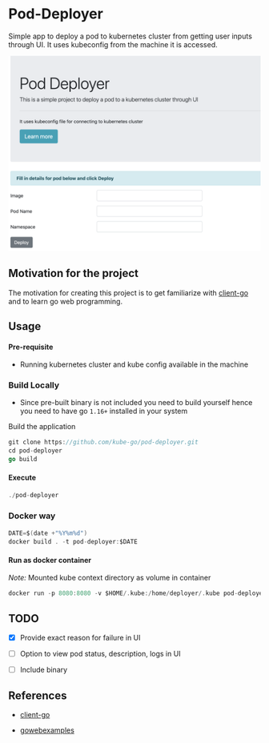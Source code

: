 # Pod-Deployer

Simple app to deploy a pod to kubernetes cluster from getting user inputs through UI. It uses kubeconfig from the machine it is accessed.

![index page](img/index.png)

## Motivation for the project

The motivation for creating this project is to get familiarize with [client-go](https://github.com/kubernetes/client-go) and to learn go web programming.

## Usage

#### Pre-requisite

- Running kubernetes cluster and kube config available in the machine

### Build Locally

- Since pre-built binary is not included you need to build yourself hence you need to have go `1.16+` installed in your system

Build the application

```go
git clone https://github.com/kube-go/pod-deployer.git
cd pod-deployer
go build
```

#### Execute

```go
./pod-deployer
```

### Docker way

```go
DATE=$(date +"%Y%m%d")
docker build . -t pod-deployer:$DATE
```

#### Run as docker container

*Note:* Mounted kube context directory as volume in container

```go
docker run -p 8080:8080 -v $HOME/.kube:/home/deployer/.kube pod-deployer:$DATE
```


## TODO

- [x] Provide exact reason for failure in UI

- [ ] Option to view pod status, description, logs in UI

- [ ] Include binary

## References

- [client-go](https://github.com/kubernetes/client-go)

- [gowebexamples](https://gowebexamples.com/)
